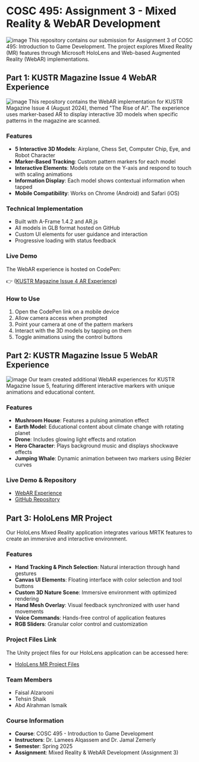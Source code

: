 # COSC 495: Assignment 3 - Mixed Reality & WebAR Development
![image](https://github.com/user-attachments/assets/c7c5e0c9-0183-4036-a591-9bfb9e14e0d9)
This repository contains our submission for Assignment 3 of COSC 495: Introduction to Game Development. The project explores Mixed Reality (MR) features through Microsoft HoloLens and Web-based Augmented Reality (WebAR) implementations.

## Part 1: KUSTR Magazine Issue 4 WebAR Experience
![image](https://github.com/user-attachments/assets/98627611-f6c3-4e8e-9d59-05985f5336c8)
This repository contains the WebAR implementation for KUSTR Magazine Issue 4 (August 2024), themed "The Rise of AI". The experience uses marker-based AR to display interactive 3D models when specific patterns in the magazine are scanned.

### Features
- **5 Interactive 3D Models**: Airplane, Chess Set, Computer Chip, Eye, and Robot Character
- **Marker-Based Tracking**: Custom pattern markers for each model
- **Interactive Elements**: Models rotate on the Y-axis and respond to touch with scaling animations
- **Information Display**: Each model shows contextual information when tapped
- **Mobile Compatibility**: Works on Chrome (Android) and Safari (iOS)

### Technical Implementation
- Built with A-Frame 1.4.2 and AR.js
- All models in GLB format hosted on GitHub
- Custom UI elements for user guidance and interaction
- Progressive loading with status feedback

### Live Demo
The WebAR experience is hosted on CodePen:

👉 ([KUSTR Magazine Issue 4 AR Experience](https://codepen.io/4bi-dev/pen/QwwjVbN))

### How to Use
1. Open the CodePen link on a mobile device
2. Allow camera access when prompted
3. Point your camera at one of the pattern markers
4. Interact with the 3D models by tapping on them
5. Toggle animations using the control buttons

## Part 2: KUSTR Magazine Issue 5 WebAR Experience
![image](https://github.com/user-attachments/assets/5c9798ab-8497-4565-bf22-a6cfc14bc6e3)
Our team created additional WebAR experiences for KUSTR Magazine Issue 5, featuring different interactive markers with unique animations and educational content.

### Features
- **Mushroom House**: Features a pulsing animation effect
- **Earth Model**: Educational content about climate change with rotating planet
- **Drone**: Includes glowing light effects and rotation
- **Hero Character**: Plays background music and displays shockwave effects
- **Jumping Whale**: Dynamic animation between two markers using Bézier curves

### Live Demo & Repository
- [WebAR Experience](https://tehsin-shaik.github.io/kurst-magazine-ar/)
- [GitHub Repository](https://github.com/tehsin-shaik/kurst-magazine-ar)

## Part 3: HoloLens MR Project
Our HoloLens Mixed Reality application integrates various MRTK features to create an immersive and interactive environment.

### Features
- **Hand Tracking & Pinch Selection**: Natural interaction through hand gestures
- **Canvas UI Elements**: Floating interface with color selection and tool buttons
- **Custom 3D Nature Scene**: Immersive environment with optimized rendering
- **Hand Mesh Overlay**: Visual feedback synchronized with user hand movements
- **Voice Commands**: Hands-free control of application features
- **RGB Sliders**: Granular color control and customization

### Project Files Link
The Unity project files for our HoloLens application can be accessed here:
- [HoloLens MR Project Files](https://drive.google.com/file/d/18H-Lwt9kTUU9qJqkWec8oclPNL5bzrgt/view)

### Team Members
- Faisal Alzarooni
- Tehsin Shaik
- Abd Alrahman Ismaik

### Course Information
- **Course**: COSC 495 - Introduction to Game Development
- **Instructors**: Dr. Lamees Alqassem and Dr. Jamal Zemerly
- **Semester**: Spring 2025
- **Assignment**: Mixed Reality & WebAR Development (Assignment 3)
